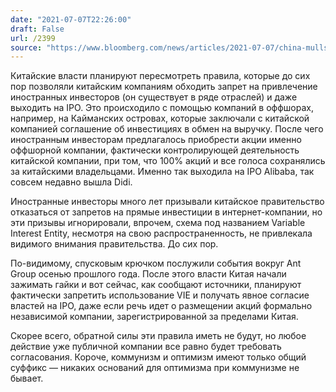 ```yaml
---
date: "2021-07-07T22:26:00"
draft: False
url: /2399
source: "https://www.bloomberg.com/news/articles/2021-07-07/china-mulls-closing-loophole-used-by-tech-giants-for-u-s-ipos"
---
```


Китайские власти планируют пересмотреть правила, которые до сих пор позволяли китайским компаниям обходить запрет на привлечение иностранных инвесторов (он существует в ряде отраслей) и даже выходить на IPO. Это происходило с помощью компаний в оффшорах, например, на Кайманских островах, которые заключали с китайской компанией соглашение об инвестициях в обмен на выручку. После чего иностранным инвесторам предлагалось приобрести акции именно оффшорной компании, фактически контролирующей деятельность китайской компании, при том, что 100% акций и все голоса сохранялись за китайскими владельцами. Именно так выходила на IPO Alibaba, так совсем недавно вышла Didi.

Иностранные инвесторы много лет призывали китайское правительство отказаться от запретов на прямые инвестиции в интернет-компании, но эти призывы игнорировали, впрочем, схема под названием Variable Interest Entity, несмотря на свою распространенность, не привлекала видимого внимания правительства. До сих пор.

По-видимому, спусковым крючком послужили события вокруг Ant Group осенью прошлого года. После этого власти Китая начали зажимать гайки и вот сейчас, как сообщают источники, планируют фактически запретить использование VIE и получать явное согласие властей на IPO, даже если речь идет о размещении акций формально независимой компании, зарегистрированной за пределами Китая.

Скорее всего, обратной силы эти правила иметь не будут, но любое действие уже публичной компании все равно будет требовать согласования. Короче, коммунизм и оптимизм имеют только общий суффикс — никаких оснований для оптимизма при коммунизме не бывает.
